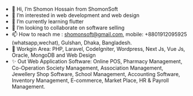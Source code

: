 - 👋 Hi, I’m Shomon Hossain from ShomonSoft
- 👀 I’m interested in web development and web design
- 🌱 I’m currently learning flutter
- 💞️ I’m looking to collaborate on software selling
- 📫 How to reach me : shomonsoft@gmail.com, mobile: +8801912095925 (whatsapp,wechat), Gulshan, Dhaka, Bangladesh. 
- 💢 Workgin Area: PHP, Laravel, CodeIgniter, Wordpress, Next Js, Vue Js, Oracle, MongoDB and Web Design
- ✨ Out Web Application Software: Online POS, Pharmacy Management, Co-Operation Society Management, Association Management, Jewellery Shop Software, School Management, Accounting Software, Inventory Management, E-commerce, Market Place, HR & Payroll Management.

<!---
shomonsoft/shomonsoft is a ✨ special ✨ repository because its `README.md` (this file) appears on your GitHub profile.
You can click the Preview link to take a look at your changes.
--->

